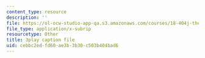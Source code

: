 ```yaml
---
content_type: resource
description: ''
file: https://ol-ocw-studio-app-qa.s3.amazonaws.com/courses/18-404j-theory-of-computation-fall-2020/cebbc2edfd60ae3b3b30c503b404bad6_TTArY7ojshU.srt
file_type: application/x-subrip
resourcetype: Other
title: 3play caption file
uid: cebbc2ed-fd60-ae3b-3b30-c503b404bad6
---
```


